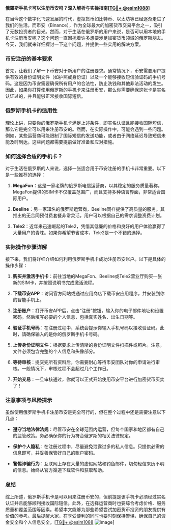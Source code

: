 **俄羅斯手机卡可以注册币安吗？深入解析与实操指南[[TG💪+ @esim1088](https://t.me/s/esim1088)]**

在当今这个数字化飞速发展的时代，虚拟货币如比特币、以太坊等已经逐渐走进了我们的生活。而币安（Binance），作为全球最大的加密货币交易平台之一，吸引了无数投资者的目光。然而，对于生活在俄罗斯的用户来说，是否可以用本地的手机卡注册币安呢？这个问题一直困扰着许多想要涉足加密货币领域的俄罗斯朋友。今天，我们就来详细探讨一下这个问题，并提供一些实用的解决方案。

### 币安注册的基本要求

首先，让我们了解一下币安对于新用户的注册要求。通常情况下，币安需要用户提供有效的身份证明文件（如护照或身份证）以及一个能够接收短信验证码的手机号码。这是因为币安需要确保所有用户的合法性，防止洗钱和其他非法活动的发生。因此，如果你打算使用俄罗斯的手机卡来注册币安，那么你需要确保这张卡是实名认证过的，并且能够正常接收国际短信。

### 俄罗斯手机卡的适用性

理论上讲，只要你的俄罗斯手机卡满足上述条件，即实名认证且能接收国际短信，那么它是完全可以用来注册币安的。然而，在实际操作中，可能会遇到一些问题。例如，某些运营商可能限制了国际短信的发送功能，或者由于网络延迟导致短信未能及时到达。这些问题都需要提前做好准备和应对措施。

### 如何选择合适的手机卡？

对于生活在俄罗斯的人来说，选择一张适合用于币安注册的手机卡非常重要。以下是一些推荐的选择：

1. **MegaFon**：这是一家老牌的俄罗斯电信运营商，以其稳定的服务质量著称。MegaFon提供的SIM卡不仅覆盖范围广，而且支持多种语言界面，非常适合国际用户。
   
2. **Beeline**：另一家知名的俄罗斯运营商，Beeline同样提供了高质量的服务。其推出的无合同预付费套餐非常灵活，用户可以根据自己的需求调整资费计划。

3. **Tele2**：近年来迅速崛起的Tele2，凭借其低廉的价格和良好的用户体验赢得了大量用户的青睐。如果你希望节省成本，Tele2是一个不错的选择。

### 实际操作步骤详解

接下来，我们将详细介绍如何利用俄罗斯手机卡成功注册币安账户。以下是具体的操作步骤：

1. **购买并激活手机卡**：前往当地的MegaFon、Beeline或Tele2营业厅购买一张新的SIM卡，并按照说明书完成激活流程。

2. **下载币安APP**：访问官方网站或通过应用商店下载币安应用程序，并安装到你的智能手机上。

3. **注册账户**：打开币安APP后，点击“注册”按钮，输入你的电子邮件地址和设置密码。然后填写必要的个人信息，包括真实姓名、出生日期等。

4. **验证手机号码**：在注册过程中，系统会提示你输入手机号码以接收验证码。此时，请确保输入的是你的俄罗斯手机卡号码。

5. **上传身份证明文件**：根据要求上传清晰的身份证明文件扫描件或照片。注意，文件必须包含完整的个人信息和头像部分。

6. **等待审核**：提交完所有资料后，你需要耐心等待币安团队对你的申请进行审核。一般情况下，审核过程不会超过几个工作日。

7. **开始交易**：一旦审核通过，你就可以正式开始使用币安平台进行加密货币买卖了！

### 注意事项与风险提示

虽然使用俄罗斯手机卡注册币安是完全可行的，但在整个过程中还是需要注意以下几点：

- **遵守当地法律法规**：尽管币安在全球范围内运营，但每个国家和地区都有自己的监管政策。务必确保你的行为符合俄罗斯的相关法律规定。
  
- **保护个人隐私**：在注册过程中，尽量避免泄露过多的私人信息。只提供必需的信息即可，并妥善保管好自己的账户密码。

- **警惕诈骗行为**：互联网上存在大量的虚假网站和钓鱼邮件，切勿轻信来历不明的信息。始终从官方渠道下载软件和获取帮助。

### 总结

综上所述，俄罗斯手机卡是可以用来注册币安的，但前提是该手机卡必须经过实名认证并且能够顺利接收国际短信。此外，在选择运营商时也要综合考虑价格、服务质量和覆盖范围等因素。希望本文能够为那些希望尝试加密货币投资的朋友提供有价值的参考。最后提醒大家，在享受便利的同时也要时刻保持警惕，确保自己的资金安全和个人信息安全。[[TG💪+ @esim1088](https://t.me/s/esim1088) ![Image](https://i.postimg.cc/4NQfJmqS/Snipaste-2025-05-13-00-14-12.png)]